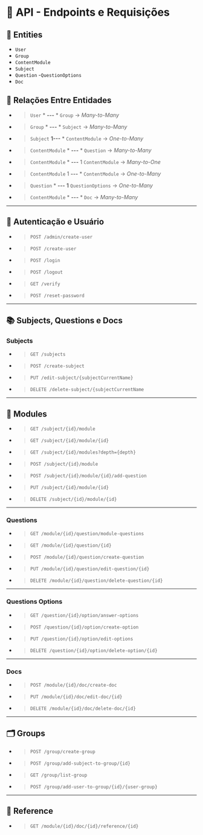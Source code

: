 # 📘 API - Endpoints e Requisições

## 🧩 Entities
- `User`
- `Group`
- `ContentModule`
- `Subject`
- `Question`
-`QuestionOptions`
- `Doc`

## 🧩 Relações Entre Entidades

- >`User`    * **---** *     `Group` → *Many-to-Many*
- >`Group`   * **---** * `Subject` → *Many-to-Many*
- >`Subject` **1---** * `ContentModule` → *One-to-Many*
- >`ContentModule`  * **---** * `Question` → *Many-to-Many*
- >`ContentModule`  * **---** 1 `ContentModule` → *Many-to-One*
- >`ContentModule`  1 **---** * `ContentModule` → *One-to-Many*
- >`Question` * **---** **1** `QuestionOptions` → *One-to-Many*
- >`ContentModule` * **---** * `Doc` → *Many-to-Many*

---

## 🧩 Autenticação e Usuário

- >`POST /admin/create-user`
- >`POST /create-user`
- >`POST /login`
- >`POST /logout`
- >`GET /verify`
- >`POST /reset-password`

---

## 📚 Subjects, Questions e Docs

### Subjects

- >`GET /subjects`
- >`POST /create-subject`
- >`PUT /edit-subject/{subjectCurrentName}`
- >`DELETE /delete-subject/{subjectCurrentName`

---

## 🧱 Modules

- >`GET /subject/{id}/module`
- >`GET /subject/{id}/module/{id}`
- >`GET /subject/{id}/modules?depth={depth}`
- >`POST /subject/{id}/module`
- >`POST /subject/{id}/module/{id}/add-question`
- >`PUT /subject/{id}/module/{id}`
- >`DELETE /subject/{id}/module/{id}`

---
### Questions
- >`GET /module/{id}/question/module-questions`
- >`GET /module/{id}/question/{id}`
- >`POST /module/{id}/question/create-question`
- >`PUT /module/{id}/question/edit-question/{id}`
- >`DELETE /module/{id}/question/delete-question/{id}`
  
---

### Questions Options

- >`GET /question/{id}/option/answer-options`
- >`POST /question/{id}/option/create-option`
- >`PUT /question/{id}/option/edit-options`
- >`DELETE /question/{id}/option/delete-option/{id}`


---

### Docs
- >`POST /module/{id}/doc/create-doc`
- >`PUT /module/{id}/doc/edit-doc/{id}`
- >`DELETE /module/{id}/doc/delete-doc/{id}`
---

## 🗂️ Groups

- >`POST /group/create-group`
- >`POST /group/add-subject-to-group/{id}`
- >`GET /group/list-group`
- >`POST /group/add-user-to-group/{id}/{user-group}`
  
---

## 🔗 Reference

- >`GET /module/{id}/doc/{id}/reference/{id}`


